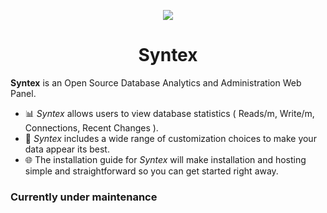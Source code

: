 <p align="center">
  <img src="https://i.imgur.com/UrYXpHG.png">
</p>

<h1 align="center">Syntex</h1>

<b>Syntex</b> is an Open Source Database Analytics and Administration Web Panel.
- 📊 *Syntex* allows users to view database statistics ( Reads/m, Write/m, Connections, Recent Changes ).
- 🎨 *Syntex* includes a wide range of customization choices to make your data appear its best.
- 🌐 The installation guide for *Syntex* will make installation and hosting simple and straightforward so you can get started right away.

### **Currently under maintenance**
